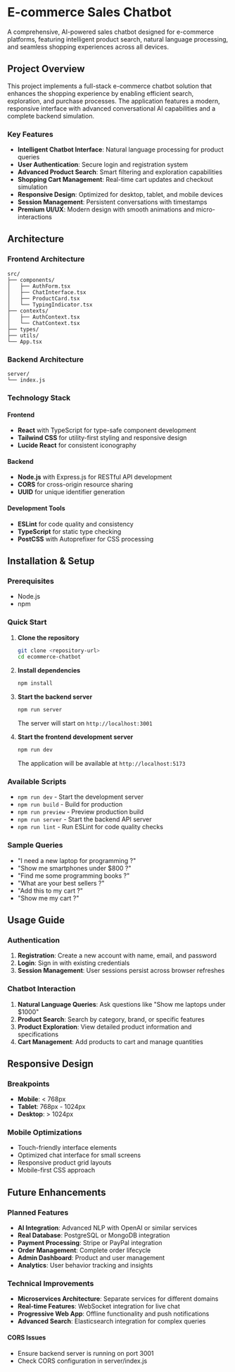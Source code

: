 # E-commerce Sales Chatbot

A comprehensive, AI-powered sales chatbot designed for e-commerce platforms, featuring intelligent product search, natural language processing, and seamless shopping experiences across all devices.

## Project Overview

This project implements a full-stack e-commerce chatbot solution that enhances the shopping experience by enabling efficient search, exploration, and purchase processes. The application features a modern, responsive interface with advanced conversational AI capabilities and a complete backend simulation.

### Key Features

- **Intelligent Chatbot Interface**: Natural language processing for product queries
-  **User Authentication**: Secure login and registration system
-  **Advanced Product Search**: Smart filtering and exploration capabilities
-  **Shopping Cart Management**: Real-time cart updates and checkout simulation
-  **Responsive Design**: Optimized for desktop, tablet, and mobile devices
-  **Session Management**: Persistent conversations with timestamps
-  **Premium UI/UX**: Modern design with smooth animations and micro-interactions

## Architecture

### Frontend Architecture
```
src/
├── components/   
│   ├── AuthForm.tsx    
│   ├── ChatInterface.tsx 
│   ├── ProductCard.tsx 
│   └── TypingIndicator.tsx 
├── contexts/           
│   ├── AuthContext.tsx 
│   └── ChatContext.tsx 
├── types/              
├── utils/              
└── App.tsx           
```

### Backend Architecture
```
server/
└── index.js  
```

### Technology Stack

#### Frontend
- **React** with TypeScript for type-safe component development
- **Tailwind CSS** for utility-first styling and responsive design
- **Lucide React** for consistent iconography

#### Backend
- **Node.js** with Express.js for RESTful API development
- **CORS** for cross-origin resource sharing
- **UUID** for unique identifier generation

#### Development Tools
- **ESLint** for code quality and consistency
- **TypeScript** for static type checking
- **PostCSS** with Autoprefixer for CSS processing

## Installation & Setup

### Prerequisites
- Node.js 
- npm 

### Quick Start

1. **Clone the repository**
   ```bash
   git clone <repository-url>
   cd ecommerce-chatbot
   ```

2. **Install dependencies**
   ```bash
   npm install
   ```

3. **Start the backend server**
   ```bash
   npm run server
   ```
   The server will start on `http://localhost:3001`

4. **Start the frontend development server**
   ```bash
   npm run dev
   ```
   The application will be available at `http://localhost:5173`

### Available Scripts

- `npm run dev` - Start the development server
- `npm run build` - Build for production
- `npm run preview` - Preview production build
- `npm run server` - Start the backend API server
- `npm run lint` - Run ESLint for code quality checks

### Sample Queries
- "I need a new laptop for programming ?"
- "Show me smartphones under $800 ?"
- "Find me some programming books ?"
- "What are your best sellers ?"
- "Add this to my cart ?"
- "Show me my cart ?"

## Usage Guide

### Authentication
1. **Registration**: Create a new account with name, email, and password
2. **Login**: Sign in with existing credentials
3. **Session Management**: User sessions persist across browser refreshes

### Chatbot Interaction
1. **Natural Language Queries**: Ask questions like "Show me laptops under $1000"
2. **Product Search**: Search by category, brand, or specific features
3. **Product Exploration**: View detailed product information and specifications
4. **Cart Management**: Add products to cart and manage quantities

## Responsive Design

### Breakpoints
- **Mobile**: < 768px
- **Tablet**: 768px - 1024px
- **Desktop**: > 1024px

### Mobile Optimizations
- Touch-friendly interface elements
- Optimized chat interface for small screens
- Responsive product grid layouts
- Mobile-first CSS approach

## Future Enhancements

### Planned Features
- **AI Integration**: Advanced NLP with OpenAI or similar services
- **Real Database**: PostgreSQL or MongoDB integration
- **Payment Processing**: Stripe or PayPal integration
- **Order Management**: Complete order lifecycle
- **Admin Dashboard**: Product and user management
- **Analytics**: User behavior tracking and insights

### Technical Improvements
- **Microservices Architecture**: Separate services for different domains
- **Real-time Features**: WebSocket integration for live chat
- **Progressive Web App**: Offline functionality and push notifications
- **Advanced Search**: Elasticsearch integration for complex queries

#### CORS Issues
- Ensure backend server is running on port 3001
- Check CORS configuration in server/index.js
